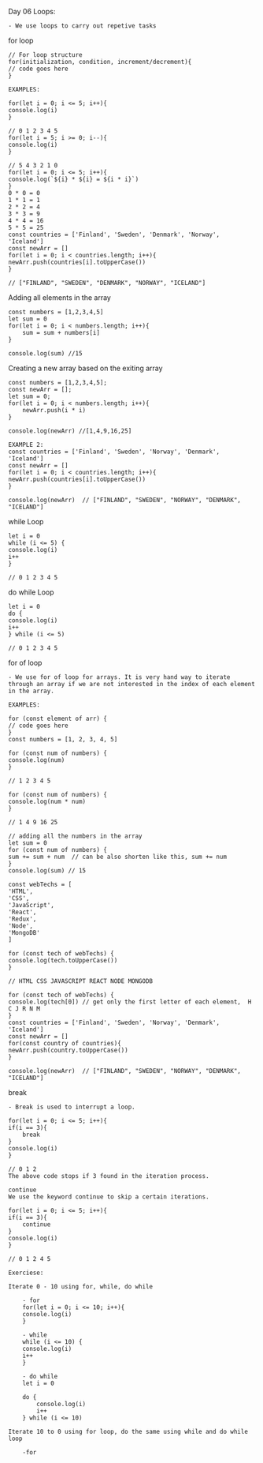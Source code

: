 Day 06 Loops:

    - We use loops to carry out repetive tasks

for loop

    // For loop structure
    for(initialization, condition, increment/decrement){
    // code goes here
    }

    EXAMPLES:

    for(let i = 0; i <= 5; i++){
    console.log(i)
    }

    // 0 1 2 3 4 5
    for(let i = 5; i >= 0; i--){
    console.log(i)
    }

    // 5 4 3 2 1 0
    for(let i = 0; i <= 5; i++){
    console.log(`${i} * ${i} = ${i * i}`)
    }
    0 * 0 = 0
    1 * 1 = 1
    2 * 2 = 4
    3 * 3 = 9
    4 * 4 = 16
    5 * 5 = 25
    const countries = ['Finland', 'Sweden', 'Denmark', 'Norway', 'Iceland']
    const newArr = []
    for(let i = 0; i < countries.length; i++){
    newArr.push(countries[i].toUpperCase())
    }

    // ["FINLAND", "SWEDEN", "DENMARK", "NORWAY", "ICELAND"]

Adding all elements in the array

    const numbers = [1,2,3,4,5]
    let sum = 0
    for(let i = 0; i < numbers.length; i++){
        sum = sum + numbers[i]
    }

    console.log(sum) //15

Creating a new array based on the exiting array

    const numbers = [1,2,3,4,5];
    const newArr = [];
    let sum = 0;
    for(let i = 0; i < numbers.length; i++){
        newArr.push(i * i)
    }

    console.log(newArr) //[1,4,9,16,25]

    EXAMPLE 2:
    const countries = ['Finland', 'Sweden', 'Norway', 'Denmark', 'Iceland']
    const newArr = []
    for(let i = 0; i < countries.length; i++){
    newArr.push(countries[i].toUpperCase())
    }

    console.log(newArr)  // ["FINLAND", "SWEDEN", "NORWAY", "DENMARK", "ICELAND"]


while Loop

    let i = 0
    while (i <= 5) {
    console.log(i)
    i++
    }

    // 0 1 2 3 4 5

do while Loop
    
    let i = 0
    do {
    console.log(i)
    i++
    } while (i <= 5)

    // 0 1 2 3 4 5



for of loop

    - We use for of loop for arrays. It is very hand way to iterate through an array if we are not interested in the index of each element in the array.

    EXAMPLES:

    for (const element of arr) {
    // code goes here
    }
    const numbers = [1, 2, 3, 4, 5]

    for (const num of numbers) {
    console.log(num)
    }

    // 1 2 3 4 5

    for (const num of numbers) {
    console.log(num * num)
    }

    // 1 4 9 16 25

    // adding all the numbers in the array
    let sum = 0
    for (const num of numbers) {
    sum += sum + num  // can be also shorten like this, sum += num
    }
    console.log(sum) // 15

    const webTechs = [
    'HTML',
    'CSS',
    'JavaScript',
    'React',
    'Redux',
    'Node',
    'MongoDB'
    ]

    for (const tech of webTechs) {
    console.log(tech.toUpperCase())
    }

    // HTML CSS JAVASCRIPT REACT NODE MONGODB

    for (const tech of webTechs) {
    console.log(tech[0]) // get only the first letter of each element,  H C J R N M
    }
    const countries = ['Finland', 'Sweden', 'Norway', 'Denmark', 'Iceland']
    const newArr = []
    for(const country of countries){
    newArr.push(country.toUpperCase())
    }

    console.log(newArr)  // ["FINLAND", "SWEDEN", "NORWAY", "DENMARK", "ICELAND"]



break

    - Break is used to interrupt a loop.

    for(let i = 0; i <= 5; i++){
    if(i == 3){
        break
    }
    console.log(i)
    }

    // 0 1 2
    The above code stops if 3 found in the iteration process.

    continue
    We use the keyword continue to skip a certain iterations.

    for(let i = 0; i <= 5; i++){
    if(i == 3){
        continue
    }
    console.log(i)
    }

    // 0 1 2 4 5

    Exerciese:

    Iterate 0 - 10 using for, while, do while
    
        - for
        for(let i = 0; i <= 10; i++){
        console.log(i)
        }

        - while
        while (i <= 10) {
        console.log(i)
        i++
        }

        - do while
        let i = 0
        
        do {
            console.log(i)
            i++
        } while (i <= 10)
    
    Iterate 10 to 0 using for loop, do the same using while and do while loop

        -for
       